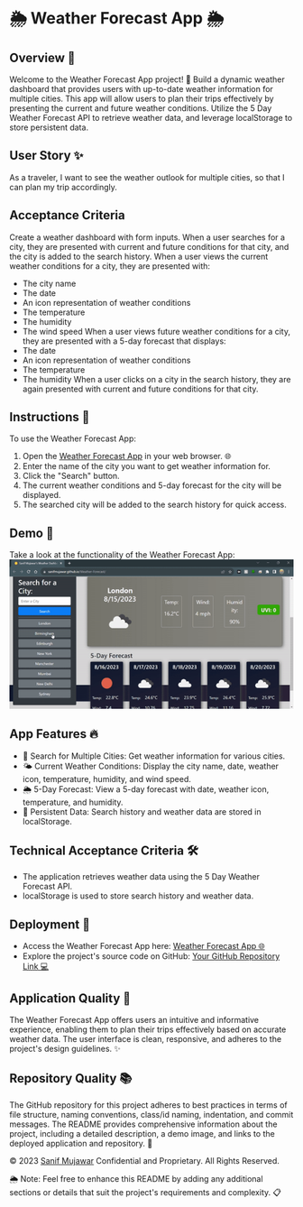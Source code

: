 # 🌦️ Weather Forecast App 🌦️

## Overview 🌟
Welcome to the Weather Forecast App project! 🚀 Build a dynamic weather dashboard that provides users with up-to-date weather information for multiple cities. This app will allow users to plan their trips effectively by presenting the current and future weather conditions. Utilize the 5 Day Weather Forecast API to retrieve weather data, and leverage localStorage to store persistent data.

## User Story ✨
As a traveler, I want to see the weather outlook for multiple cities, so that I can plan my trip accordingly.

## Acceptance Criteria
Create a weather dashboard with form inputs.
When a user searches for a city, they are presented with current and future conditions for that city, and the city is added to the search history.
When a user views the current weather conditions for a city, they are presented with:
- The city name
- The date
- An icon representation of weather conditions
- The temperature
- The humidity
- The wind speed
When a user views future weather conditions for a city, they are presented with a 5-day forecast that displays:
- The date
- An icon representation of weather conditions
- The temperature
- The humidity
When a user clicks on a city in the search history, they are again presented with current and future conditions for that city.

## Instructions 📝
To use the Weather Forecast App:
1. Open the [Weather Forecast App](https://sanifmujawar.github.io/Weather-Forecast/) in your web browser. 🌐
2. Enter the name of the city you want to get weather information for.
3. Click the "Search" button.
4. The current weather conditions and 5-day forecast for the city will be displayed.
5. The searched city will be added to the search history for quick access.

## Demo 📸
Take a look at the functionality of the Weather Forecast App:
![Weather Forecast App Demo](./assets/images/demo.gif)

## App Features 🔥
- 🌟 Search for Multiple Cities: Get weather information for various cities.
- 🌤️ Current Weather Conditions: Display the city name, date, weather icon, temperature, humidity, and wind speed.
- 🌦️ 5-Day Forecast: View a 5-day forecast with date, weather icon, temperature, and humidity.
- 💾 Persistent Data: Search history and weather data are stored in localStorage.

## Technical Acceptance Criteria 🛠️
- The application retrieves weather data using the 5 Day Weather Forecast API.
- localStorage is used to store search history and weather data.

## Deployment 🚀
- Access the Weather Forecast App here: [Weather Forecast App 🌐](https://sanifmujawar.github.io/Weather-Forecast/)
- Explore the project's source code on GitHub: [Your GitHub Repository Link 💻](https://github.com/sanifmujawar/Weather-Forecast)

## Application Quality 🌟
The Weather Forecast App offers users an intuitive and informative experience, enabling them to plan their trips effectively based on accurate weather data. The user interface is clean, responsive, and adheres to the project's design guidelines. ✨

## Repository Quality 📚
The GitHub repository for this project adheres to best practices in terms of file structure, naming conventions, class/id naming, indentation, and commit messages. The README provides comprehensive information about the project, including a detailed description, a demo image, and links to the deployed application and repository. 📝

© 2023 [Sanif Mujawar](https://github.com/sanifmujawar) Confidential and Proprietary. All Rights Reserved.

🌦️ Note: Feel free to enhance this README by adding any additional sections or details that suit the project's requirements and complexity. 📋
